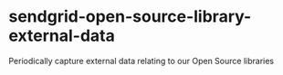# sendgrid-open-source-library-external-data
Periodically capture external data relating to our Open Source libraries
